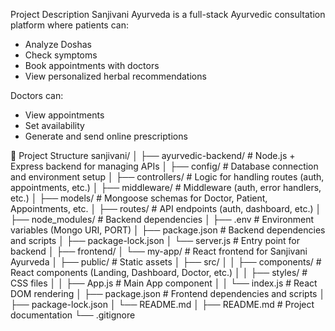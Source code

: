  Project Description
Sanjivani Ayurveda is a full-stack Ayurvedic consultation platform where patients can:
- Analyze Doshas
- Check symptoms
- Book appointments with doctors
- View personalized herbal recommendations

Doctors can:
- View appointments
- Set availability
- Generate and send online prescriptions


📁 Project Structure
sanjivani/
│
├── ayurvedic-backend/           # Node.js + Express backend for managing APIs
│   ├── config/                  # Database connection and environment setup
│   ├── controllers/            # Logic for handling routes (auth, appointments, etc.)
│   ├── middleware/             # Middleware (auth, error handlers, etc.)
│   ├── models/                 # Mongoose schemas for Doctor, Patient, Appointments, etc.
│   ├── routes/                 # API endpoints (auth, dashboard, etc.)
│   ├── node_modules/           # Backend dependencies
│   ├── .env                    # Environment variables (Mongo URI, PORT)
│   ├── package.json            # Backend dependencies and scripts
│   ├── package-lock.json
│   └── server.js               # Entry point for backend
│
├── frontend/
│   └── my-app/                 # React frontend for Sanjivani Ayurveda
│       ├── public/            # Static assets
│       ├── src/
│       │   ├── components/     # React components (Landing, Dashboard, Doctor, etc.)
│       │   ├── styles/         # CSS files
│       │   ├── App.js          # Main App component
│       │   └── index.js        # React DOM rendering
│       ├── package.json        # Frontend dependencies and scripts
│       ├── package-lock.json
│       └── README.md
│
├── README.md                   # Project documentation
└── .gitignore



